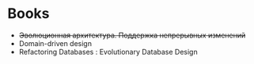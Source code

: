 # Books
* ~~Эволюционная архитектура. Поддержка непрерывных изменений~~
* Domain-driven design
* Refactoring Databases : Evolutionary Database Design
